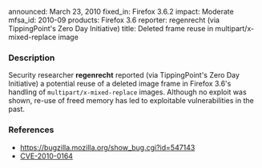 announced: March 23, 2010
fixed_in: Firefox 3.6.2
impact: Moderate
mfsa_id: 2010-09
products: Firefox 3.6
reporter: regenrecht (via TippingPoint's Zero Day Initiative)
title: Deleted frame reuse in multipart/x-mixed-replace image

<h3>Description</h3>

<p>Security researcher <strong>regenrecht</strong> reported (via TippingPoint's
Zero Day Initiative) a potential reuse of a deleted image frame in Firefox
3.6's handling of <code>multipart/x-mixed-replace</code> images. Although
no exploit was shown, re-use of freed memory has led to exploitable
vulnerabilities in the past.
</p>

<h3>References</h3>

<ul>
  <li><a href="https://bugzilla.mozilla.org/show_bug.cgi?id=547143">https://bugzilla.mozilla.org/show_bug.cgi?id=547143</a></li>
  <li><a class="ex-ref" href="http://cve.mitre.org/cgi-bin/cvename.cgi?name=CVE-2010-0164">CVE-2010-0164</a></li>
</ul>




